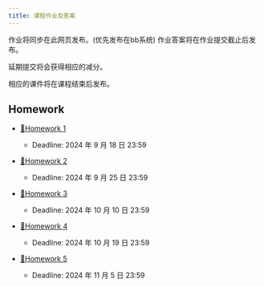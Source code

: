 ```yaml
---
title: 课程作业及答案
---
```


作业将同步在此网页发布。(优先发布在bb系统)
作业答案将在作业提交截止后发布。

延期提交将会获得相应的减分。

相应的课件将在课程结束后发布。

## Homework

- [🔗Homework 1](/homework/hw1.pdf) 
  - Deadline: 2024 年 9 月 18 日 23:59

- [🔗Homework 2](/homework/hw2.pdf) 
  - Deadline: 2024 年 9 月 25 日 23:59

- [🔗Homework 3](/homework/hw3.pdf) 
  - Deadline: 2024 年 10 月 10 日 23:59

- [🔗Homework 4](/homework/hw4.pdf) 
  - Deadline: 2024 年 10 月 19 日 23:59

- [🔗Homework 5](/homework/hw5.pdf) 
  - Deadline: 2024 年 11 月 5 日 23:59